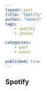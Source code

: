```yaml
---
layout: post
title: "Spotify"
author: "dedenf"
tags:
    - spotify
    - jenius

categories: 
    - post
    - music
    
published: true
---
```


## Spotify